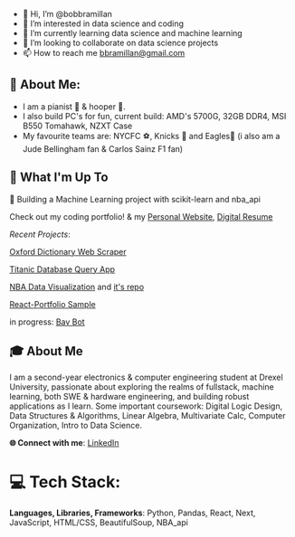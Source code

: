 - 👋 Hi, I’m @bobbramillan
- 👀 I’m interested in data science and coding
- 🌱 I’m currently learning data science and machine learning
- 💞️ I’m looking to collaborate on data science projects
- 📫 How to reach me bbramillan@gmail.com

<!---
bobbramillan/bobbramillan is a ✨ special ✨ repository because its `README.md` (this file) appears on your GitHub profile.
You can click the Preview link to take a look at your changes.
--->

## 💫 About Me:
* I am a pianist 🎹 & hooper 🏀.
* I also build PC's for fun, current build: AMD's 5700G, 32GB DDR4, MSI B550 Tomahawk, NZXT Case
* My favourite teams are: NYCFC ⚽, Knicks 🏀 and Eagles🏈 (i also am a Jude Bellingham fan & Carlos Sainz F1 fan)

## 🚀 What I'm Up To
🤖 Building a Machine Learning project with scikit-learn and nba_api

Check out my coding portfolio! & my [Personal Website](https://bobbramillan.github.io/bavanan/), [Digital Resume](https://my-digital-resume-scwc.onrender.com) 

*Recent Projects*:

[Oxford Dictionary Web Scraper](https://englishdictionary.streamlit.app/)

[Titanic Database Query App](https://bobtitanic.streamlit.app/)

[NBA Data Visualization](https://nba-study-103.streamlit.app/) and [it's repo](https://github.com/man-bug/nba-study-103)

[React-Portfolio Sample](https://github.com/bobbramillan/bavi)

in progress: [Bav Bot](https://github.com/bobbramillan/bav_bot)

## 🎓 About Me
I am a second-year electronics & computer engineering student at Drexel University, passionate about exploring the realms of fullstack, machine learning, both SWE & hardware engineering, and building robust applications as I learn. Some important coursework: Digital Logic Design, Data Structures & Algorithms, Linear Algebra, Multivariate Calc, Computer Organization, Intro to Data Science.

**🌐 Connect with me**: [LinkedIn](https://www.linkedin.com/in/bavananb/)

# 💻 Tech Stack:
**Languages, Libraries, Frameworks**: Python, Pandas, React, Next, JavaScript, HTML/CSS, BeautifulSoup, NBA_api
